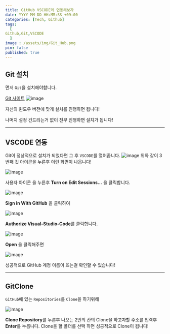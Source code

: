 ```yaml
---
title: GitHub VSCODE와 연동해보자
date: YYYY-MM-DD HH:MM:SS +09:00
categories: [Tech, Github]
tags:
  [
Github,Git,VSCODE
  ]
image : /assets/img/Git_Hub.png
pin: false
published: true
---
```



## Git 설치

먼저 `Git`을 설치해야합니다.

[Git 사이트](https://git-scm.com/download/win)
![image](https://github.com/Gubeommo/TIL/assets/86589565/96ecc5bd-8220-4e3f-8684-113d1fbc38b6)

자신의 윈도우 버전에 맞게 설치를 진행하면 됩니다! 

나머지 설정 건드리는거 없이 전부 진행하면 설치가 됩니다!

---

## VSCODE 연동

Git이 정상적으로 설치가 되었다면 그 후 `VSCODE`를 열어줍니다.
![image](https://github.com/Gubeommo/TIL/assets/86589565/7f54d9b4-a5f7-4b07-a882-fb5a68b1cac4)
위와 같이 3번째 깃 아이콘을 누른후 이런 화면이 나옵니다!


![image](https://github.com/Gubeommo/TIL/assets/86589565/ea7cda9f-361e-45c1-83c4-b90d9ac5fc99)

사용자 아이콘 을 누른후 **Turn on Edit Sessions...** 을 클릭합니다.

![image](https://github.com/Gubeommo/TIL/assets/86589565/0957b234-115e-4b47-8163-60c1578caf91)

**Sign in With GitHub** 을 클릭하여 

![image](https://github.com/Gubeommo/TIL/assets/86589565/7934965f-4982-4038-83c3-5063919e08fe)

**Authorize Visual-Studio-Code**를 클릭합니다.

![image](https://github.com/Gubeommo/TIL/assets/86589565/b274889c-1ea1-41a5-b84a-ddb669a53068)

**Open** 을 클릭해주면


![image](https://github.com/Gubeommo/TIL/assets/86589565/dcacd8be-ffa2-43e2-b465-b03d583d9b63)

성공적으로 GitHub 계정 이름이 뜨는걸 확인할 수 있습니다! 

---

## GitClone

`GitHub`에 있는 `Repositories`를 `Clone`을 하기위해 

![image](https://github.com/Gubeommo/TIL/assets/86589565/1013ff9d-cfba-44ab-9f3c-8384e0bb9427)

**Clone Repository**를 누른후 나오는 2번의 칸의 Clone을 하고자할 주소를 입력후 **Enter**를 누릅니다.
Clone을 할 폴더를 선택 하면 성공적으로  Clone이 됩니다!

